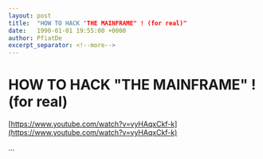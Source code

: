 ```yaml
---
layout: post
title:  "HOW TO HACK "THE MAINFRAME" ! (for real)"
date:   1990-01-01 19:55:00 +0000
author: PfiatDe
excerpt_separator: <!--more-->
---
```


# HOW TO HACK "THE MAINFRAME" ! (for real)
[https://www.youtube.com/watch?v=vyHAqxCkf-k](https://www.youtube.com/watch?v=vyHAqxCkf-k)

...
<!--more-->
